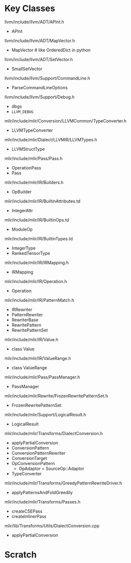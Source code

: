 # Key Classes

llvm/include/llvm/ADT/APInt.h
- APInt

llvm/include/llvm/ADT/MapVector.h
- MapVector # like OrderedDict in python

llvm/include/llvm/ADT/SetVector.h
- SmallSetVector

llvm/include/llvm/Support/CommandLine.h
- ParseCommandLineOptions

llvm/include/llvm/Support/Debug.h
- dbgs
- `LLVM_DEBUG`

mlir/include/mlir/Conversion/LLVMCommon/TypeConverter.h
- LLVMTypeConverter

mlir/include/mlir/Dialect/LLVMIR/LLVMTypes.h
- LLVMStructType

mlir/include/mlir/Pass/Pass.h
- OperationPass
- Pass

mlir/include/mlir/IR/Builders.h
- OpBuilder

mlir/include/mlir/IR/BuiltinAttributes.td
- IntegerAttr

mlir/include/mlir/IR/BuiltinOps.td
- ModuleOp

mlir/include/mlir/IR/BuiltinTypes.td
- IntegerType
- RankedTensorType

mlir/include/mlir/IR/IRMapping.h
- IRMapping

mlir/include/mlir/IR/Operation.h
- Operation

mlir/include/mlir/IR/PatternMatch.h
- IRRewriter
- PatternRewriter
- RewriterBase
- RewritePattern
- RewritePatternSet

mlir/include/mlir/IR/Value.h
- class Value

mlir/include/mlir/IR/ValueRange.h
- class ValueRange

mlir/include/mlir/Pass/PassManager.h
- PassManager

mlir/include/mlir/Rewrite/FrozenRewritePatternSet.h
- FrozenRewritePatternSet

mlir/include/mlir/Support/LogicalResult.h
- LogicalResult

mlir/include/mlir/Transforms/DialectConversion.h
- applyPartialConversion
- ConversionPattern
- ConversionPatternRewriter
- ConversionTarget
- OpConversionPattern
  - OpAdaptor = SourceOp::Adaptor
- TypeConverter

mlir/include/mlir/Transforms/GreedyPatternRewriteDriver.h
- applyPatternsAndFoldGreedily

mlir/include/mlir/Transforms/Passes.h
- createCSEPass
- createInlinerPass

mlir/lib/Transforms/Utils/DialectConversion.cpp
- applyPartialConversion

# Scratch
